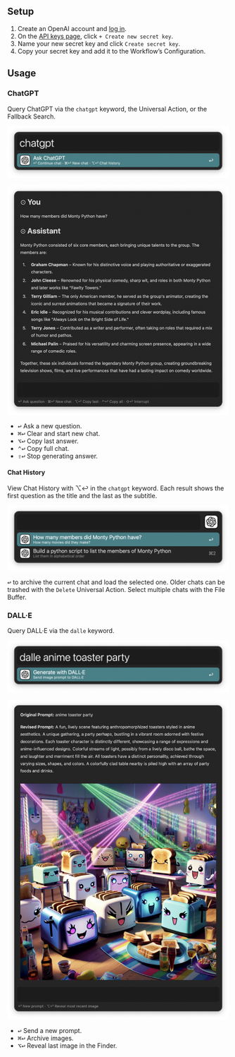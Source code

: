 ## Setup

1. Create an OpenAI account and [log in](https://platform.openai.com/login?launch).
2. On the [API keys page](https://platform.openai.com/api-keys), click `+ Create new secret key`.
3. Name your new secret key and click `Create secret key`.
4. Copy your secret key and add it to the Workflow’s Configuration.

## Usage

### ChatGPT

Query ChatGPT via the `chatgpt` keyword, the Universal Action, or the Fallback Search.

![Start ChatGPT query](images/chatgptkeyword.png)

![Querying ChatGPT](images/chatgpttextview.png)

* <kbd>↩</kbd> Ask a new question.
* <kbd>⌘</kbd><kbd>↩</kbd> Clear and start new chat.
* <kbd>⌥</kbd><kbd>↩</kbd> Copy last answer.
* <kbd>⌃</kbd><kbd>↩</kbd> Copy full chat.
* <kbd>⇧</kbd><kbd>↩</kbd> Stop generating answer.

#### Chat History

View Chat History with ⌥↩ in the `chatgpt` keyword. Each result shows the first question as the title and the last as the subtitle.

![Viewing chat histories](images/chatgpthistory.png)

<kbd>↩</kbd> to archive the current chat and load the selected one. Older chats can be trashed with the `Delete` Universal Action. Select multiple chats with the File Buffer.

### DALL·E

Query DALL·E via the `dalle` keyword.

![Start DALL-E query](images/dallekeyword.png)

![Querying DALL-E](images/dalletextview.png)

* <kbd>↩</kbd> Send a new prompt.
* <kbd>⌘</kbd><kbd>↩</kbd> Archive images.
* <kbd>⌥</kbd><kbd>↩</kbd> Reveal last image in the Finder.
